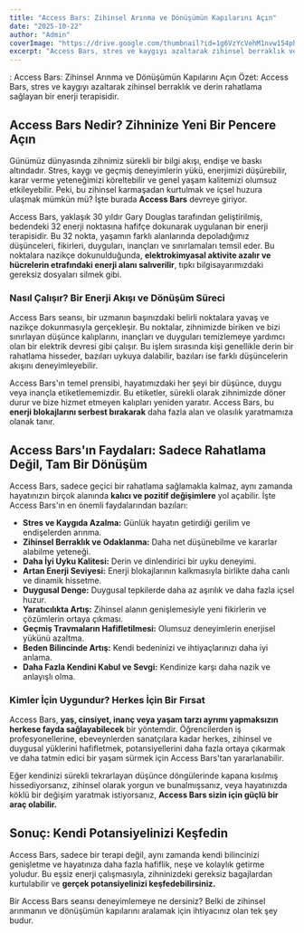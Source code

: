 ```yaml
---
title: "Access Bars: Zihinsel Arınma ve Dönüşümün Kapılarını Açın"
date: "2025-10-22"
author: "Admin"
coverImage: "https://drive.google.com/thumbnail?id=1g6VzYcVehM1nvw154phVrxUG-TWfhYlg&sz=w1000"
excerpt: "Access Bars, stres ve kaygıyı azaltarak zihinsel berraklık ve derin rahatlama sağlayan bir enerji terapisidir.  ## Access Bars Nedir? Zihninize Yeni Bir Pencere Açın  Günümüz dünyasında zihnimiz sürekli bir bilgi akışı, endişe ve baskı altındadır. Stres, kaygı ve geçmiş deneyimlerin yükü, enerjimizi düşürebilir, karar verme yeteneğimizi köreltebilir ve genel yaşam kalitemizi olumsuz etkileyebilir. Peki, bu zihinsel karmaşadan kurtulmak ve içsel huzura ulaşmak mümkün mü? İşte burada **Access Bars** devreye giriyor.  Access Bars, yaklaşık 30 yıldır Gary Douglas tarafından geliştirilmiş, bedendeki 32 enerji noktasına hafifçe dokunarak uygulanan bir enerji terapisidir. Bu 32 nokta, yaşamın farklı alanlarında depoladığımız düşünceleri, fikirleri, duyguları, inançları ve sınırlamaları temsil eder. Bu noktalara nazikçe dokunulduğunda, **elektrokimyasal aktivite azalır ve hücrelerin etrafındaki enerji alanı salıverilir**, tıpkı bilgisayarımızdaki gereksiz dosyaları silmek gibi.  ### Nasıl Çalışır? Bir Enerji Akışı ve Dönüşüm Süreci  Access Bars seansı, bir uzmanın başınızdaki belirli noktalara yavaş ve nazikçe dokunmasıyla gerçekleşir. Bu noktalar, zihnimizde biriken ve bizi sınırlayan düşünce kalıplarını, inançları ve duyguları temizlemeye yardımcı olan bir elektrik devresi gibi çalışır. Bu işlem sırasında kişi genellikle derin bir rahatlama hisseder, bazıları uykuya dalabilir, bazıları ise farklı düşüncelerin akışını deneyimleyebilir.  Access Bars'ın temel prensibi, hayatımızdaki her şeyi bir düşünce, duygu veya inançla etiketlememizdir. Bu etiketler, sürekli olarak zihnimizde döner durur ve bize hizmet etmeyen kalıpları yeniden yaratır. Access Bars, bu **enerji blokajlarını serbest bırakarak** daha fazla alan ve olasılık yaratmamıza olanak tanır.  ## Access Bars'ın Faydaları: Sadece Rahatlama Değil, Tam Bir Dönüşüm  Access Bars, sadece geçici bir rahatlama sağlamakla kalmaz, aynı zamanda hayatınızın birçok alanında **kalıcı ve pozitif değişimlere** yol açabilir. İşte Access Bars'ın en önemli faydalarından bazıları:  *   **Stres ve Kaygıda Azalma:** Günlük hayatın getirdiği gerilim ve endişelerden arınma. *   **Zihinsel Berraklık ve Odaklanma:** Daha net düşünebilme ve kararlar alabilme yeteneği. *   **Daha İyi Uyku Kalitesi:** Derin ve dinlendirici bir uyku deneyimi. *   **Artan Enerji Seviyesi:** Enerji blokajlarının kalkmasıyla birlikte daha canlı ve dinamik hissetme. *   **Duygusal Denge:** Duygusal tepkilerde daha az aşırılık ve daha fazla içsel huzur. *   **Yaratıcılıkta Artış:** Zihinsel alanın genişlemesiyle yeni fikirlerin ve çözümlerin ortaya çıkması. *   **Geçmiş Travmaların Hafifletilmesi:** Olumsuz deneyimlerin enerjisel yükünü azaltma. *   **Beden Bilincinde Artış:** Kendi bedeninizi ve ihtiyaçlarınızı daha iyi anlama. *   **Daha Fazla Kendini Kabul ve Sevgi:** Kendinize karşı daha nazik ve anlayışlı olma.  ### Kimler İçin Uygundur? Herkes İçin Bir Fırsat  Access Bars, **yaş, cinsiyet, inanç veya yaşam tarzı ayrımı yapmaksızın herkese fayda sağlayabilecek** bir yöntemdir. Öğrencilerden iş profesyonellerine, ebeveynlerden sanatçılara kadar herkes, zihinsel ve duygusal yüklerini hafifletmek, potansiyellerini daha fazla ortaya çıkarmak ve daha tatmin edici bir yaşam sürmek için Access Bars'tan yararlanabilir.  Eğer kendinizi sürekli tekrarlayan düşünce döngülerinde kapana kısılmış hissediyorsanız, zihinsel olarak yorgun ve bunalmışsanız, veya hayatınızda köklü bir değişim yaratmak istiyorsanız, **Access Bars sizin için güçlü bir araç olabilir.**  ## Sonuç: Kendi Potansiyelinizi Keşfedin  Access Bars, sadece bir terapi değil, aynı zamanda kendi bilincinizi genişletme ve hayatınıza daha fazla hafiflik, neşe ve kolaylık getirme yoludur. Bu eşsiz enerji çalışmasıyla, zihninizdeki gereksiz bagajlardan kurtulabilir ve **gerçek potansiyelinizi keşfedebilirsiniz.**  Bir Access Bars seansı deneyimlemeye ne dersiniz? Belki de zihinsel arınmanın ve dönüşümün kapılarını aralamak için ihtiyacınız olan tek şey budur"
---
```

: Access Bars: Zihinsel Arınma ve Dönüşümün Kapılarını Açın
Özet: Access Bars, stres ve kaygıyı azaltarak zihinsel berraklık ve derin rahatlama sağlayan bir enerji terapisidir.

## Access Bars Nedir? Zihninize Yeni Bir Pencere Açın

Günümüz dünyasında zihnimiz sürekli bir bilgi akışı, endişe ve baskı altındadır. Stres, kaygı ve geçmiş deneyimlerin yükü, enerjimizi düşürebilir, karar verme yeteneğimizi köreltebilir ve genel yaşam kalitemizi olumsuz etkileyebilir. Peki, bu zihinsel karmaşadan kurtulmak ve içsel huzura ulaşmak mümkün mü? İşte burada **Access Bars** devreye giriyor.

Access Bars, yaklaşık 30 yıldır Gary Douglas tarafından geliştirilmiş, bedendeki 32 enerji noktasına hafifçe dokunarak uygulanan bir enerji terapisidir. Bu 32 nokta, yaşamın farklı alanlarında depoladığımız düşünceleri, fikirleri, duyguları, inançları ve sınırlamaları temsil eder. Bu noktalara nazikçe dokunulduğunda, **elektrokimyasal aktivite azalır ve hücrelerin etrafındaki enerji alanı salıverilir**, tıpkı bilgisayarımızdaki gereksiz dosyaları silmek gibi.

### Nasıl Çalışır? Bir Enerji Akışı ve Dönüşüm Süreci

Access Bars seansı, bir uzmanın başınızdaki belirli noktalara yavaş ve nazikçe dokunmasıyla gerçekleşir. Bu noktalar, zihnimizde biriken ve bizi sınırlayan düşünce kalıplarını, inançları ve duyguları temizlemeye yardımcı olan bir elektrik devresi gibi çalışır. Bu işlem sırasında kişi genellikle derin bir rahatlama hisseder, bazıları uykuya dalabilir, bazıları ise farklı düşüncelerin akışını deneyimleyebilir.

Access Bars'ın temel prensibi, hayatımızdaki her şeyi bir düşünce, duygu veya inançla etiketlememizdir. Bu etiketler, sürekli olarak zihnimizde döner durur ve bize hizmet etmeyen kalıpları yeniden yaratır. Access Bars, bu **enerji blokajlarını serbest bırakarak** daha fazla alan ve olasılık yaratmamıza olanak tanır.

## Access Bars'ın Faydaları: Sadece Rahatlama Değil, Tam Bir Dönüşüm

Access Bars, sadece geçici bir rahatlama sağlamakla kalmaz, aynı zamanda hayatınızın birçok alanında **kalıcı ve pozitif değişimlere** yol açabilir. İşte Access Bars'ın en önemli faydalarından bazıları:

*   **Stres ve Kaygıda Azalma:** Günlük hayatın getirdiği gerilim ve endişelerden arınma.
*   **Zihinsel Berraklık ve Odaklanma:** Daha net düşünebilme ve kararlar alabilme yeteneği.
*   **Daha İyi Uyku Kalitesi:** Derin ve dinlendirici bir uyku deneyimi.
*   **Artan Enerji Seviyesi:** Enerji blokajlarının kalkmasıyla birlikte daha canlı ve dinamik hissetme.
*   **Duygusal Denge:** Duygusal tepkilerde daha az aşırılık ve daha fazla içsel huzur.
*   **Yaratıcılıkta Artış:** Zihinsel alanın genişlemesiyle yeni fikirlerin ve çözümlerin ortaya çıkması.
*   **Geçmiş Travmaların Hafifletilmesi:** Olumsuz deneyimlerin enerjisel yükünü azaltma.
*   **Beden Bilincinde Artış:** Kendi bedeninizi ve ihtiyaçlarınızı daha iyi anlama.
*   **Daha Fazla Kendini Kabul ve Sevgi:** Kendinize karşı daha nazik ve anlayışlı olma.

### Kimler İçin Uygundur? Herkes İçin Bir Fırsat

Access Bars, **yaş, cinsiyet, inanç veya yaşam tarzı ayrımı yapmaksızın herkese fayda sağlayabilecek** bir yöntemdir. Öğrencilerden iş profesyonellerine, ebeveynlerden sanatçılara kadar herkes, zihinsel ve duygusal yüklerini hafifletmek, potansiyellerini daha fazla ortaya çıkarmak ve daha tatmin edici bir yaşam sürmek için Access Bars'tan yararlanabilir.

Eğer kendinizi sürekli tekrarlayan düşünce döngülerinde kapana kısılmış hissediyorsanız, zihinsel olarak yorgun ve bunalmışsanız, veya hayatınızda köklü bir değişim yaratmak istiyorsanız, **Access Bars sizin için güçlü bir araç olabilir.**

## Sonuç: Kendi Potansiyelinizi Keşfedin

Access Bars, sadece bir terapi değil, aynı zamanda kendi bilincinizi genişletme ve hayatınıza daha fazla hafiflik, neşe ve kolaylık getirme yoludur. Bu eşsiz enerji çalışmasıyla, zihninizdeki gereksiz bagajlardan kurtulabilir ve **gerçek potansiyelinizi keşfedebilirsiniz.**

Bir Access Bars seansı deneyimlemeye ne dersiniz? Belki de zihinsel arınmanın ve dönüşümün kapılarını aralamak için ihtiyacınız olan tek şey budur.